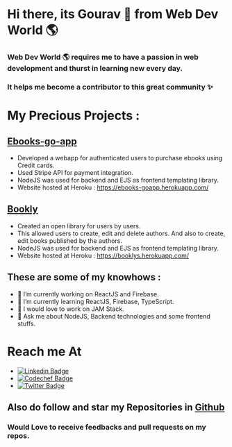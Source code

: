 # Hi there, its Gourav 👋 from Web Dev World 🌎

### Web Dev World 🌎 requires me to have a passion in web development and thurst in learning new every day.

### It helps me become a contributor to this great community ✨

# My Precious Projects :

## [Ebooks-go-app](https://github.com/gouravkhator/Ebooks-go-app)


* Developed a webapp for authenticated users to purchase ebooks using Credit cards.
* Used Stripe API for payment integration.
* NodeJS was used for backend and EJS as frontend templating library.
* Website hosted at Heroku : https://ebooks-goapp.herokuapp.com/


## [Bookly](https://github.com/gouravkhator/Bookly)


* Created an open library for users by users.
* This allowed users to create, edit and delete authors. And also to create, edit books published by the authors.
* NodeJS was used for backend and EJS as frontend templating library.
* Website hosted at Heroku : https://booklys.herokuapp.com/


## These are some of my knowhows : 

- 🔭 I’m currently working on ReactJS and Firebase.
- 🌱 I’m currently learning ReactJS, Firebase, TypeScript.
- 📝 I would love to work on JAM Stack.
- 💬 Ask me about NodeJS, Backend technologies and some frontend stuffs.

# Reach me At

* [![Linkedin Badge](https://img.shields.io/badge/-Gourav_Khator-blue?style=flat-circle&logo=Linkedin&logoColor=white&link=https://www.linkedin.com/in/gourav-khator-b2a483163/)](https://www.linkedin.com/in/gourav-khator-b2a483163/)
* [![Codechef Badge](https://img.shields.io/badge/-Gourav_Khator-brown?style=flat-circle&logo=Codechef&logoColor=white&link=https://www.codechef.com/users/gourav_khator)](https://www.codechef.com/users/gourav_khator)
* [![Twitter Badge](https://img.shields.io/badge/-Gourav_Khator-darkgreen?style=flat-circle&logo=Twitter&logoColor=white&link=https://twitter.com/gourav_khator)](https://twitter.com/gourav_khator)

## Also do follow and star my Repositories in [Github](https://github.com/gouravkhator)

### Would Love to receive feedbacks and pull requests on my repos.
